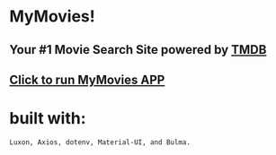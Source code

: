 # MyMovies!

## Your #1 Movie Search Site  powered by <a href='https://www.themoviedb.org/'> TMDB </a>


## <a href='https://mymovies-5jd9txa9b-mymoviesteam.vercel.app/'> Click to run MyMovies APP </a>

# built with:
    Luxon, Axios, dotenv, Material-UI, and Bulma.